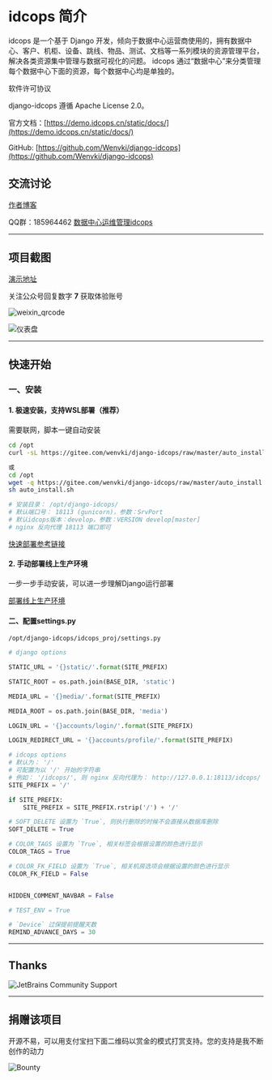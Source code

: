 # idcops 简介

idcops 是一个基于 Django 开发，倾向于数据中心运营商使用的，拥有数据中心、客户、机柜、设备、跳线、物品、测试、文档等一系列模块的资源管理平台，解决各类资源集中管理与数据可视化的问题。
idcops 通过“数据中心”来分类管理每个数据中心下面的资源，每个数据中心均是单独的。

软件许可协议

django-idcops 遵循 Apache License 2.0。

官方文档：[https://demo.idcops.cn/static/docs/](https://demo.idcops.cn/static/docs/)

GitHub: [https://github.com/Wenvki/django-idcops](https://github.com/Wenvki/django-idcops)

## 交流讨论

[作者博客](https://www.idcops.cn)

QQ群：185964462
[数据中心运维管理idcops](https://jq.qq.com/?_wv=1027&k=5SVIbPP)

---

## 项目截图

[演示地址](https://demo.idcops.cn/)

关注公众号回复数字 **7** 获取体验账号

![weixin_qrcode](https://raw.githubusercontent.com/Wenvki/django-idcops/master/screenshots/qrcode_for_weixin.jpg)

![仪表盘](https://raw.githubusercontent.com/Wenvki/django-idcops/master/screenshots/2018-12-25_173535.jpg)

---

## 快速开始

### 一、安装

#### **1. 极速安装，支持WSL部署（推荐）**

需要联网，脚本一键自动安装

```bash
cd /opt
curl -sL https://gitee.com/wenvki/django-idcops/raw/master/auto_install.sh | sh

或
cd /opt
wget -q https://gitee.com/wenvki/django-idcops/raw/master/auto_install.sh
sh auto_install.sh

# 安装目录： /opt/django-idcops/ 
# 默认端口号： 18113 (gunicorn)，参数：SrvPort
# 默认idcops版本：develop，参数：VERSION develop[master]
# nginx 反向代理 18113 端口即可
```

[快速部署参考链接](https://mp.weixin.qq.com/s/fOcdTfr6274_Erh3fOftQw)

#### **2. 手动部署线上生产环境**

一步一步手动安装，可以进一步理解Django运行部署

[部署线上生产环境](https://www.idcops.cn/archive/2390/)

#### 二、配置settings.py

`/opt/django-idcops/idcops_proj/settings.py`

```python
# django options

STATIC_URL = '{}static/'.format(SITE_PREFIX)

STATIC_ROOT = os.path.join(BASE_DIR, 'static')

MEDIA_URL = '{}media/'.format(SITE_PREFIX)

MEDIA_ROOT = os.path.join(BASE_DIR, 'media')

LOGIN_URL = '{}accounts/login/'.format(SITE_PREFIX)

LOGIN_REDIRECT_URL = '{}accounts/profile/'.format(SITE_PREFIX)

# idcops options
# 默认为： '/'
# 可配置为以 '/' 开始的字符串
# 例如： '/idcops/', 则 nginx 反向代理为： http://127.0.0.1:18113/idcops/
SITE_PREFIX = '/'

if SITE_PREFIX:
    SITE_PREFIX = SITE_PREFIX.rstrip('/') + '/'

# SOFT_DELETE 设置为 `True`, 则执行删除的时候不会直接从数据库删除
SOFT_DELETE = True

# COLOR_TAGS 设置为 `True`, 相关标签会根据设置的颜色进行显示
COLOR_TAGS = True

# COLOR_FK_FIELD 设置为 `True`, 相关机房选项会根据设置的颜色进行显示
COLOR_FK_FIELD = False


HIDDEN_COMMENT_NAVBAR = False

# TEST_ENV = True

# `Device` 过保提前提醒天数
REMIND_ADVANCE_DAYS = 30
```

---

## Thanks

![JetBrains Community Support](https://raw.githubusercontent.com/Wenvki/django-idcops/master/screenshots/jetbrains.svg)

---

## 捐赠该项目

开源不易，可以用支付宝扫下面二维码以赏金的模式打赏支持。您的支持是我不断创作的动力

![Bounty](https://raw.githubusercontent.com/Wenvki/django-idcops/master/screenshots/bounty_for_zfb.png)
